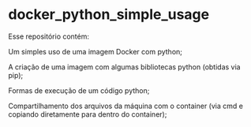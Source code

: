 # docker_python_simple_usage

Esse repositório contém:

Um simples uso de uma imagem Docker com python;

A criação de uma imagem com algumas bibliotecas python (obtidas via pip);

Formas de execução de um código python;

Compartilhamento dos arquivos da máquina com o container (via cmd e copiando diretamente para dentro do container);
